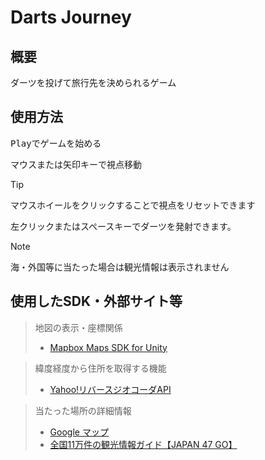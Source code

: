 # Darts Journey
## 概要
ダーツを投げて旅行先を決められるゲーム

## 使用方法


<kbd>Play</kbd>でゲームを始める

<kbd>マウス</kbd>または<kbd>矢印キー</kbd>で視点移動

> [!TIP]
> <kbd>マウスホイール</kbd>をクリックすることで視点をリセットできます

<kbd>左クリック</kbd>または<kbd>スペースキー</kbd>でダーツを発射できます。

> [!NOTE]
> 海・外国等に当たった場合は観光情報は表示されません

## 使用したSDK・外部サイト等

>地図の表示・座標関係
> - [Mapbox Maps SDK for Unity](https://www.mapbox.com/)

> 緯度経度から住所を取得する機能
> - [Yahoo!リバースジオコーダAPI](https://developer.yahoo.co.jp/webapi/map/openlocalplatform/v1/reversegeocoder.html)

> 当たった場所の詳細情報
> - [Google マップ](https://www.google.com/maps)
> - [全国11万件の観光情報ガイド【JAPAN 47 GO】](https://www.japan47go.travel/ja)